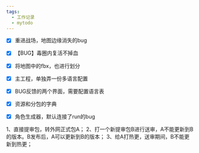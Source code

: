 ```yaml
---
tags:
  - 工作记录
  - mytodo
---
```

- [x] 重进战场，地图边缘消失的bug
- [x] 【BUG】毒圈内复活不掉血
- [x] 将地图中的fbx，也进行划分
- [x] 主工程，单独弄一份多语言配置
- [x] BUG反馈的两个界面，需要配置语言表
- [x] 资源和分包的字典
- [x] 角色生成器，默认连接了run的bug


1、直接提审包，转外网正式包A；
2、打一个新提审包B进行送审，A不能更新到B的版本。B发布后，A可以更新到B的版本；
3、给A打热更，送审期间，B不能更新到热更；
